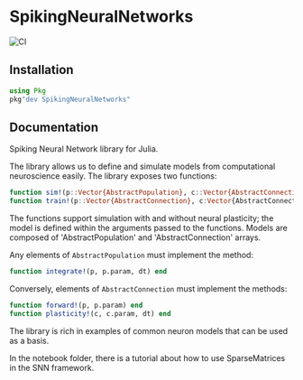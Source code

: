 # SpikingNeuralNetworks
![CI](https://github.com/JuliaNeuroscience/SpikingNeuralNetworks.jl/actions/workflows/ci.yml/badge.svg)

## Installation

```julia
using Pkg
pkg"dev SpikingNeuralNetworks"
```

## Documentation

Spiking Neural Network library for Julia.

The library allows us to define and simulate models from computational neuroscience easily. 
The library exposes two functions:

```julia
function sim!(p::Vector{AbstractPopulation}, c::Vector{AbstractConnection}, duration<:Real) end
function train!(p::Vector{AbstractConnection}, c:Vector{AbstractConnection}, duration<:Real) end
```

The functions support simulation with and without neural plasticity; the model is defined within the arguments passed to the functions. 
Models are composed of 'AbstractPopulation' and 'AbstractConnection' arrays. 

Any elements of `AbstractPopulation` must implement the method: 
```julia
function integrate!(p, p.param, dt) end
```

Conversely, elements of `AbstractConnection` must implement the methods: 

```julia
function forward!(p, p.param) end
function plasticity!(c, c.param, dt) end
```

The library is rich in examples of common neuron models that can be used as a basis. 

In the notebook folder, there is a tutorial about how to use SparseMatrices in the SNN framework.
